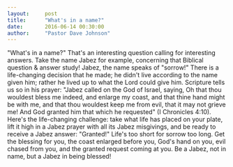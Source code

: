```yaml
---
layout:     post
title:      "What's in a name?"
date:       2016-06-14 00:30:00
author:     "Pastor Dave Johnson"
---
```


"What's in a name?"  That's an interesting question calling for interesting answers.  Take the name Jabez for example, concerning that Biblical question & answer study!  Jabez, the name speaks of "sorrow!"  There is a life-changing decision that he made; he didn't live according to the name given him; rather he lived up to what the Lord could give him.  Scripture tells us so in his prayer:  "Jabez called on the God of Israel, saying, Oh that thou wouldest bless me indeed, and enlarge my coast, and that thine hand might be with me, and that thou wouldest keep me from evil, that it may not grieve me! And God granted him that which he requested" (I Chronicles 4:10).  Here's the life-changing challenge: take what life has placed on your plate, lift it high in a Jabez prayer with all its Jabez misgivings, and be ready to receive a Jabez answer: "Granted!"  Life's too short for sorrow too long.  Get the blessing for you, the coast enlarged before you, God's hand on you, evil chased from you, and the granted request coming at you.  Be a Jabez, not in name, but a Jabez in being blessed!
